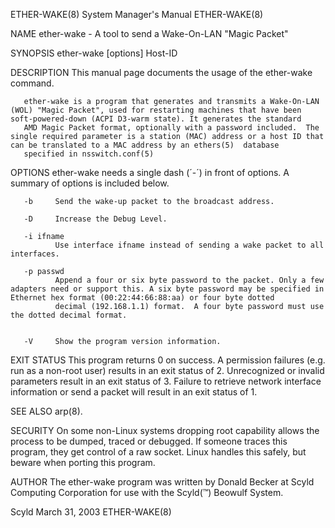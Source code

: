 ETHER-WAKE(8)                                                                              System Manager's Manual                                                                              ETHER-WAKE(8)



NAME
       ether-wake - A tool to send a Wake-On-LAN "Magic Packet"

SYNOPSIS
       ether-wake [options] Host-ID

DESCRIPTION
       This manual page documents the usage of the ether-wake command.

       ether-wake is a program that generates and transmits a Wake-On-LAN (WOL) "Magic Packet", used for restarting machines that have been soft-powered-down (ACPI D3-warm state). It generates the standard
       AMD Magic Packet format, optionally with a password included.  The single required parameter is a station (MAC) address or a host ID that can be translated to a MAC address by an ethers(5)  database
       specified in nsswitch.conf(5)

OPTIONS
       ether-wake needs a single dash (´-´) in front of options.  A summary of options is included below.

       -b     Send the wake-up packet to the broadcast address.

       -D     Increase the Debug Level.

       -i ifname
              Use interface ifname instead of sending a wake packet to all interfaces.

       -p passwd
              Append a four or six byte password to the packet. Only a few adapters need or support this. A six byte password may be specified in Ethernet hex format (00:22:44:66:88:aa) or four byte dotted
              decimal (192.168.1.1) format.  A four byte password must use the dotted decimal format.


       -V     Show the program version information.


EXIT STATUS
       This program returns 0 on success.  A permission failures (e.g. run as a non-root user) results in an exit status of 2.  Unrecognized or invalid parameters result in an exit status of 3.  Failure to
       retrieve network interface information or send a packet will result in an exit status of 1.


SEE ALSO
       arp(8).

SECURITY
       On some non-Linux systems dropping root capability allows the process to be dumped, traced or debugged.  If someone traces this program, they get control of a raw socket.  Linux handles this safely,
       but beware when porting this program.

AUTHOR
       The ether-wake program was written by Donald Becker at Scyld Computing Corporation for use with the Scyld(™) Beowulf System.



Scyld                                                                                           March 31, 2003                                                                                  ETHER-WAKE(8)
